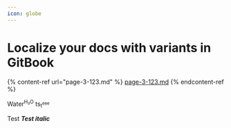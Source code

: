 ```yaml
---
icon: globe
---
```


# Localize your docs with variants in GitBook

{% content-ref url="page-3-123.md" %}
[page-3-123.md](page-3-123.md)
{% endcontent-ref %}

Water<sup>H₂O</sup> ts<sub>t</sub><sup><sub>eee<sub></sup>

Test _**Test italic**_

